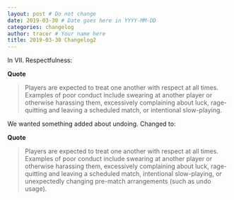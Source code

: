 ```yaml
---
layout: post # Do not change
date: 2019-03-30 # Date goes here in YYYY-MM-DD
categories: changelog
author: tracer # Your name here
title: 2019-03-30 Changelog2
---
```

In VII. Respectfulness:

**Quote**
> Players are expected to treat one another with respect at all times. Examples of poor conduct include swearing at another player or otherwise harassing them, excessively complaining about luck, rage-quitting and leaving a scheduled match, or intentional slow-playing.

We wanted something added about undoing. Changed to:

**Quote**
> Players are expected to treat one another with respect at all times. Examples of poor conduct include swearing at another player or otherwise harassing them, excessively complaining about luck, rage-quitting and leaving a scheduled match, intentional slow-playing, or unexpectedly changing pre-match arrangements (such as undo usage).
